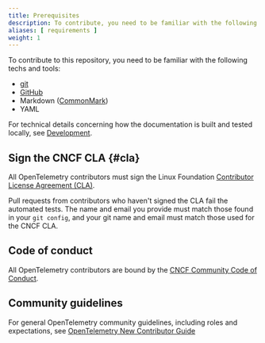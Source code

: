 ```yaml
---
title: Prerequisites
description: To contribute, you need to be familiar with the following techs and tools.
aliases: [ requirements ]
weight: 1
---
```


To contribute to this repository, you need to be familiar with the following
techs and tools:

- [git](https://git-scm.com/)
- [GitHub](https://github.com/)
- Markdown ([CommonMark](https://commonmark.org/))
- YAML

For technical details concerning how the documentation is built and tested
locally, see [Development](../development).

## Sign the CNCF CLA {#cla}

All OpenTelemetry contributors must sign the Linux Foundation [Contributor
License Agreement (CLA)][CLA].

Pull requests from contributors who haven't signed the CLA fail the automated
tests. The name and email you provide must match those found in your
`git config`, and your git name and email must match those used for the CNCF
CLA.

## Code of conduct

All OpenTelemetry contributors are bound by the [CNCF Community Code of
Conduct][CoC].

## Community guidelines

For general OpenTelemetry community guidelines, including roles and
expectations, see [OpenTelemetry New Contributor Guide][NCG]

[CLA]: https://docs.linuxfoundation.org/lfx/easycla/v2-current/contributors
[CoC]: https://github.com/cncf/foundation/blob/main/code-of-conduct.md
[NCG]: https://github.com/open-telemetry/community/blob/main/guides/contributor/README.md

